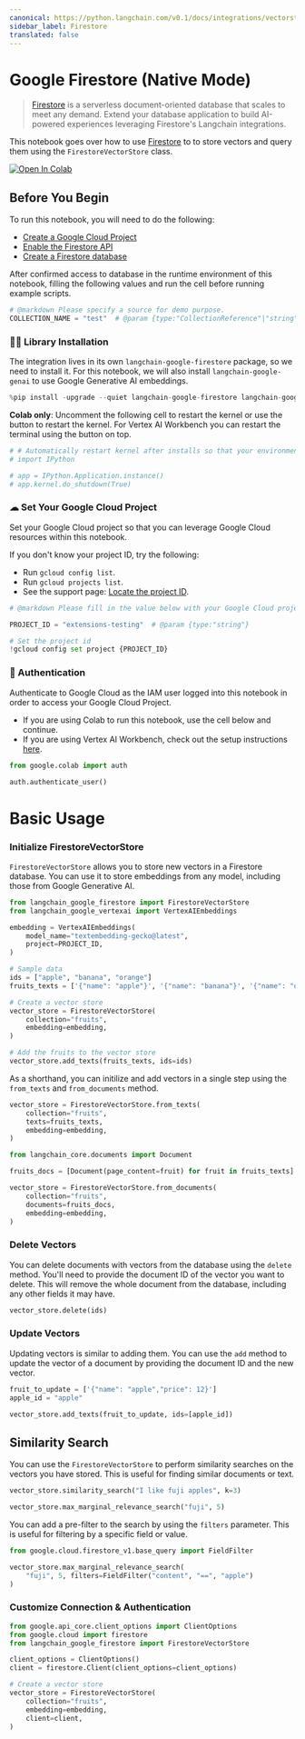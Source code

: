 ```yaml
---
canonical: https://python.langchain.com/v0.1/docs/integrations/vectorstores/google_firestore
sidebar_label: Firestore
translated: false
---
```


# Google Firestore (Native Mode)

> [Firestore](https://cloud.google.com/firestore) is a serverless document-oriented database that scales to meet any demand. Extend your database application to build AI-powered experiences leveraging Firestore's Langchain integrations.

This notebook goes over how to use [Firestore](https://cloud.google.com/firestore) to to store vectors and query them using the `FirestoreVectorStore` class.

[![Open In Colab](https://colab.research.google.com/assets/colab-badge.svg)](https://colab.research.google.com/github/googleapis/langchain-google-firestore-python/blob/main/docs/vectorstores.ipynb)

## Before You Begin

To run this notebook, you will need to do the following:

* [Create a Google Cloud Project](https://developers.google.com/workspace/guides/create-project)
* [Enable the Firestore API](https://console.cloud.google.com/flows/enableapi?apiid=firestore.googleapis.com)
* [Create a Firestore database](https://cloud.google.com/firestore/docs/manage-databases)

After confirmed access to database in the runtime environment of this notebook, filling the following values and run the cell before running example scripts.

```python
# @markdown Please specify a source for demo purpose.
COLLECTION_NAME = "test"  # @param {type:"CollectionReference"|"string"}
```

### 🦜🔗 Library Installation

The integration lives in its own `langchain-google-firestore` package, so we need to install it. For this notebook, we will also install `langchain-google-genai` to use Google Generative AI embeddings.

```python
%pip install -upgrade --quiet langchain-google-firestore langchain-google-vertexai
```

**Colab only**: Uncomment the following cell to restart the kernel or use the button to restart the kernel. For Vertex AI Workbench you can restart the terminal using the button on top.

```python
# # Automatically restart kernel after installs so that your environment can access the new packages
# import IPython

# app = IPython.Application.instance()
# app.kernel.do_shutdown(True)
```

### ☁ Set Your Google Cloud Project

Set your Google Cloud project so that you can leverage Google Cloud resources within this notebook.

If you don't know your project ID, try the following:

* Run `gcloud config list`.
* Run `gcloud projects list`.
* See the support page: [Locate the project ID](https://support.google.com/googleapi/answer/7014113).

```python
# @markdown Please fill in the value below with your Google Cloud project ID and then run the cell.

PROJECT_ID = "extensions-testing"  # @param {type:"string"}

# Set the project id
!gcloud config set project {PROJECT_ID}
```

### 🔐 Authentication

Authenticate to Google Cloud as the IAM user logged into this notebook in order to access your Google Cloud Project.

- If you are using Colab to run this notebook, use the cell below and continue.
- If you are using Vertex AI Workbench, check out the setup instructions [here](https://github.com/GoogleCloudPlatform/generative-ai/tree/main/setup-env).

```python
from google.colab import auth

auth.authenticate_user()
```

# Basic Usage

### Initialize FirestoreVectorStore

`FirestoreVectorStore` allows you to store new vectors in a Firestore database. You can use it to store embeddings from any model, including those from Google Generative AI.

```python
from langchain_google_firestore import FirestoreVectorStore
from langchain_google_vertexai import VertexAIEmbeddings

embedding = VertexAIEmbeddings(
    model_name="textembedding-gecko@latest",
    project=PROJECT_ID,
)

# Sample data
ids = ["apple", "banana", "orange"]
fruits_texts = ['{"name": "apple"}', '{"name": "banana"}', '{"name": "orange"}']

# Create a vector store
vector_store = FirestoreVectorStore(
    collection="fruits",
    embedding=embedding,
)

# Add the fruits to the vector store
vector_store.add_texts(fruits_texts, ids=ids)
```

As a shorthand, you can initilize and add vectors in a single step using the `from_texts` and `from_documents` method.

```python
vector_store = FirestoreVectorStore.from_texts(
    collection="fruits",
    texts=fruits_texts,
    embedding=embedding,
)
```

```python
from langchain_core.documents import Document

fruits_docs = [Document(page_content=fruit) for fruit in fruits_texts]

vector_store = FirestoreVectorStore.from_documents(
    collection="fruits",
    documents=fruits_docs,
    embedding=embedding,
)
```

### Delete Vectors

You can delete documents with vectors from the database using the `delete` method. You'll need to provide the document ID of the vector you want to delete. This will remove the whole document from the database, including any other fields it may have.

```python
vector_store.delete(ids)
```

### Update Vectors

Updating vectors is similar to adding them. You can use the `add` method to update the vector of a document by providing the document ID and the new vector.

```python
fruit_to_update = ['{"name": "apple","price": 12}']
apple_id = "apple"

vector_store.add_texts(fruit_to_update, ids=[apple_id])
```

## Similarity Search

You can use the `FirestoreVectorStore` to perform similarity searches on the vectors you have stored. This is useful for finding similar documents or text.

```python
vector_store.similarity_search("I like fuji apples", k=3)
```

```python
vector_store.max_marginal_relevance_search("fuji", 5)
```

You can add a pre-filter to the search by using the `filters` parameter. This is useful for filtering by a specific field or value.

```python
from google.cloud.firestore_v1.base_query import FieldFilter

vector_store.max_marginal_relevance_search(
    "fuji", 5, filters=FieldFilter("content", "==", "apple")
)
```

### Customize Connection & Authentication

```python
from google.api_core.client_options import ClientOptions
from google.cloud import firestore
from langchain_google_firestore import FirestoreVectorStore

client_options = ClientOptions()
client = firestore.Client(client_options=client_options)

# Create a vector store
vector_store = FirestoreVectorStore(
    collection="fruits",
    embedding=embedding,
    client=client,
)
```